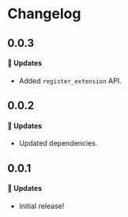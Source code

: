 # Changelog

## 0.0.3

#### 🚀 Updates

- Added `register_extension` API.

## 0.0.2

#### 🚀 Updates

- Updated dependencies.

## 0.0.1

#### 🚀 Updates

- Initial release!
